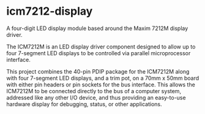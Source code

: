 icm7212-display
===============

A four-digit LED display module based around the Maxim 7212M display
driver.

The ICM7212M is an LED display driver component designed to allow up to
four 7-segment LED displays to be controlled via parallel microprocessor
interface.

This project combines the 40-pin PDIP package for the ICM7212M along with
four 7-segment LED displays, and a trim pot, on a 70mm x 50mm board with 
either pin headers or pin sockets for the bus interface. This allows the 
ICM7212M to be connected directly to the bus of a computer system, 
addressed like any other I/O device, and thus providing an easy-to-use 
hardware display for debugging, status, or other applications.
